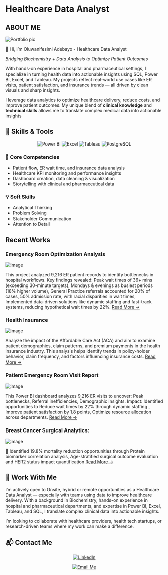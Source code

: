 # Healthcare Data Analyst

## ABOUT ME
![Portfolio pic](https://github.com/user-attachments/assets/735ad387-ab7e-439e-a473-874e57a0146c)


👋 Hi, I’m Oluwanifesimi Adebayo - Healthcare Data Analyst 

*Bridging Biochemistry + Data Analysis to Optimize Patient Outcomes*

With hands-on experience in hospital and pharmaceutical settings, I specialize in turning health data into actionable insights using SQL, Power BI, Excel, and Tableau. My projects reflect real-world use cases like ER visits, patient satisfaction, and insurance trends — all driven by clean visuals and sharp insights. 

I leverage data analytics to optimize healthcare delivery, reduce costs, and improve patient outcomes. My unique blend of **clinical knowledge** and **technical skills** allows me to translate complex medical data into actionable insights


## 🚀 Skills & Tools

<p align="center">
  <img src="https://img.shields.io/badge/Power%20BI-F2C811?style=for-the-badge&logo=powerbi&logoColor=black" alt="Power BI"/>
  <img src="https://img.shields.io/badge/Excel-217346?style=for-the-badge&logo=microsoft-excel&logoColor=white" alt="Excel"/>
  <img src="https://img.shields.io/badge/Tableau-E97627?style=for-the-badge&logo=tableau&logoColor=white" alt="Tableau"/>
  <img src="https://img.shields.io/badge/PostgreSQL-336791?style=for-the-badge&logo=postgresql&logoColor=white" alt="PostgreSQL"/>
</p>

  
### 🧠 Core Competencies  
- Patient flow, ER wait time, and insurance data analysis  
- Healthcare KPI monitoring and performance insights  
- Dashboard creation, data cleaning & visualization  
- Storytelling with clinical and pharmaceutical data

### 💡 Soft Skills  
- Analytical Thinking  
- Problem Solving  
- Stakeholder Communication  
- Attention to Detail


## Recent Works

### Emergency Room Optimization Analysis

![image](https://github.com/user-attachments/assets/e10f0788-4462-4b39-b499-22e855da397b)

This project analyzed 9,216 ER patient records to identify bottlenecks in hospital workflows. Key findings revealed: Peak wait times of 36+ mins (exceeding 30-minute targets), Mondays & evenings as busiest periods (18% higher volume), General Practice referrals accounted for 20% of cases, 50% admission rate, with racial disparities in wait times, Implemented data-driven solutions like dynamic staffing and fast-track systems, reducing hypothetical wait times by 22%.  [Read More →](https://github.com/Nifemiiiiiiii/Hospital-Emergency-Room-Dashboard)



### Health Insurance 

![image](https://github.com/user-attachments/assets/a9f51bef-bb68-42c5-aff2-94d46bd9163e)

Analyze the impact of the Affordable Care Act (ACA) and aim to examine patient demographics, claim patterns, and premium payments in the health insurance industry. This analysis helps identify trends in policy-holder behavior, claim frequency, and factors influencing insurance costs.   [Read More →](https://github.com/Nifemiiiiiiii/Health-Insurance-Analysis)


### Patient Emergency Room Visit Report 

![image](https://github.com/user-attachments/assets/27929279-4366-4f0b-ac98-e545b31ccfd7)   

This Power BI dashboard analyzes 9,216 ER visits to uncover: Peak bottlenecks, Referral inefficiencies, Demographic insights. Impact: Identified opportunities to Reduce wait times by 22% through dynamic staffing
, Improve patient satisfaction by 1.8 points, Optimize resource allocation across departments.    [Read More →](https://github.com/Nifemiiiiiiii/Emergency-Room-Patient-Flow-Optimization-Report)


### Breast Cancer Surgical Analytics: 

![image](https://github.com/user-attachments/assets/e1674867-59bc-4703-9631-20228b6b1d98)

🔬 Identified 19.8% mortality reduction opportunities through Protein biomarker correlation analysis, Age-stratified surgical outcome evaluation and HER2 status impact quantification     [Read More →](https://github.com/Nifemiiiiiiii/Breast-Cancer-Surgical-Outcomes-Biomarker-Analysis)


## 🤝 Work With Me

I’m actively open to Onsite, hybrid or remote opportunities as a Healthcare Data Analyst — especially with teams using data to improve healthcare delivery. With a background in Biochemistry, hands-on experience in hospital and pharmaceutical departments, and expertise in Power BI, Excel, Tableau, and SQL, I translate complex clinical data into actionable insights.

I’m looking to collaborate with healthcare providers, health tech startups, or research-driven teams where my work can make a difference.

## 📬 Contact Me

<p align="center">
  <a href="https://www.linkedin.com/in/oluwanifesimi-adebayo-9314b633b/" target="_blank">
    <img src="https://img.shields.io/badge/Connect%20on%20LinkedIn-Oluwanifesimi%20Adebayo-blue?style=for-the-badge&logo=linkedin&logoColor=white" alt="LinkedIn">
  </a>
</p>

<p align="center"> <a href="mailto:ayodeleadebayo280@gmail.com"> <img src="https://img.shields.io/badge/Email%20Me-oluwanifesimiadebayo@gmail.com-red?style=for-the-badge&logo=gmail&logoColor=white" alt="Email Me"> </a> </p>
